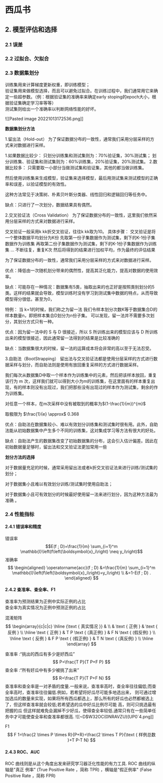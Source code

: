 # 西瓜书
## 2. 模型评估和选择
### 2.1 误差
### 2.2 过拟合、欠拟合

### 2.3 数据集划分

训练集用来计算梯度更新权重，即训练模型；  
验证集用来做模型选择，而且可以避免过拟合。在训练过程中，我们通常用它来确定一些超参数。（例：根据验证集的准确率来确定early stoping的epoch大小，根据验证集确定学习率等等）  
测试集则给出一个准确率以判断网络性能的好坏。


![[Pasted image 20221013172536.png]]

**数据集划分方法**

1.留出法（Hold-out）
为了保证数据分布的一致性，通常我们采用分层采样的方式来对数据进行采样。

1.如果数据比较少：
只划分训练集和测试集则为：70%验证集，30%测试集；
划分训练集、验证集和测试集则为：60%训练集，20%验证集，20%测试集。
2.数据比较多：
只需要取一小部分当做测试集和验证集，其他的都当做训练集。

然后使用训练集来生成模型，验证集来选择模型，最后用测试集来测试模型的正确率和误差，以验证模型的有效性。

这种方法常见于决策树、朴素贝叶斯分类器、线性回归和逻辑回归等任务中。

缺点：只进行了一次划分，数据结果具有偶然。

2.交叉验证法（Cross Validation）
为了保证数据分布的一致性，这里我们依然采用分层采样的方式来对数据进行采样。

交叉验证一般采用k kk折交叉验证，往往k kk取为10。
具体步骤：
交叉验证是将一个整体数据平均划分为K份
先取第一份子集数据作为测试集，剩下的K-1份子集数据作为训练集
再取第二份子集数据作为测试集，剩下的K-1份子集数据作为训练集
…
不断往复，重复K次
然后将得到的结果进行加权平均，作为最终的评估结果

为了保证数据分布的一致性，通常我们采用分层采样的方式来对数据进行采样。

优点：降低由一次随机划分带来的偶然性，提高其泛化能力，提高对数据的使用效率。

缺点：可能存在一种情况：数据集有5类，抽取出来的也正好是按照类别划分的5类。这样的结果就会导致，模型训练时没有学习到测试集中数据的特点，从而导致模型得分很低，甚至为0，

特例：
当 k=1的时候，我们称之为留一法
我们令样本划分次数K等于数据集合D的样本数量n，即把样本集合D划分为n份子集。
可以发现，留一法并不需要多次划分，其划分方式只有一种。

优点：因为留一法中的 S 与 D 很接近，所以 S 所训练出来的模型应该与 D 所训练出来的模型很接近，因此通常留一法得到的结果是比较准确的

缺点：当数据集很大的时候，留一法的运算成本将会非常的高以至于无法忍受。

3.自助法（BootStrapping）
留出法与交叉验证法都是使用分层采样的方式进行数据采样与划分，而自助法则是使用有放回重复采样的方式进行数据采样。

我们每次从数据集D中取一个样本作为训练集中的元素，然后把该样本放回，重复该行为 m 次，这样我们就可以得到大小为m的训练集，在这里面有的样本重复出现，有的样本则没有出现过，我们把那些没有出现过的样本作为测试集，剩余的作为训练集。

对任意一个样本，在m次采样中没有被取到的概率为$(1-\frac{1}{m})^{m}$
 
取极限为 $\frac{1}{e} \approx$ 0.368 

优点：自助法在数据集较小、难以有效划分训练集和测试集时很有用。此外，自助法能从初始数据集中产生多个不同的训练集，这对集成学习等方法有很大的好处。

缺点：自助法产生的数据集改变了初始数据集的分布，这会引入估计偏差。因此在初始数据量足够时，留出法和交叉验证法更加常用一些

**划分方法的选择**

对于数据量充足的时候，通常采用留出法或者k折交叉验证法来进行训练/测试集的划分；

对于数据集小且难以有效划分训练/测试集时使用自助法；

对于数据集小且可有效划分的时候最好使用留一法来进行划分，因为这种方法最为准确 。

### 2.4 性能指标

#### 2.4.1 错误率和精度

错误率 
$$E(f ; D)=\frac{1}{m} \sum_{i=1}^m \mathbb{I}\left(f\left(\boldsymbol{x}_i\right) \neq y_i\right)$$
准确率
$$
\begin{aligned}
\operatorname{acc}(f ; D) &=\frac{1}{m} \sum_{i=1}^m \mathbb{I}\left(f\left(\boldsymbol{x}_i\right)=y_i\right) \\
&=1-E(f ; D) .
\end{aligned}
$$
#### 2.4.2 查准率、查全率、F1

查准率为预测结果为正例中实际正例的占比  
查全率为真实情况为正例中预测正例的占比



混淆矩阵 
$$
\begin{array}{c|c|c}
\hline {\text { 真实情况 }} & \\
 & \text { 正例 } & \text { 反例 } \\
\hline \text { 正例 } & T P \text { (真正例) } & F N \text { (假反例) } \\
\hline \text { 反例 } & F P \text { (假正例) } & T N \text { (真反例) } \\
\hline
\end{array}
$$

查准率 :“挑出的西瓜有多少是好西瓜”
$$
P=\frac{T P}{T P+F P}
$$
查全率 :“所有好瓜中有多少被挑了出来”
$$
R=\frac{T P}{T P+F N}
$$
查准率和查全率是一对矛盾的度量.一般来说，查准率高时，查全率往往偏低;而查全率高时，查准率往往偏低.例如，若希望将好瓜尽可能多地选出来， 则可通过增加选瓜的数量来实现，如果将所有西瓜都选上，那么所有的好瓜也必然都被选上了，但这样查准率就会较低;若希望选的瓜中好瓜比例尽可能 高，则可只挑选最有把握的瓜 但这样就难免会漏掉不少好瓜，使得查全率较低.通常只有在一些简单任务中才可能使查全率和查准率都很高.
![[~D$W32OC(0NRAVZU}[UP0`4.png]]

F1 
$$
F 1=\frac{2 \times P \times R}{P+R}=\frac{2 \times T P}{\text { 样例总数 }+T P-T N}
$$
#### 2.4.3 ROC、AUC

ROC 曲线则是从这个角度出发来研究学习器泛化性能的有力工具.
ROC 曲线的纵轴是"真正 例率" (True Positive Rate ，简称 TPR) ，横轴是"假正例率" (False Positive Rate ，简称 FPR)